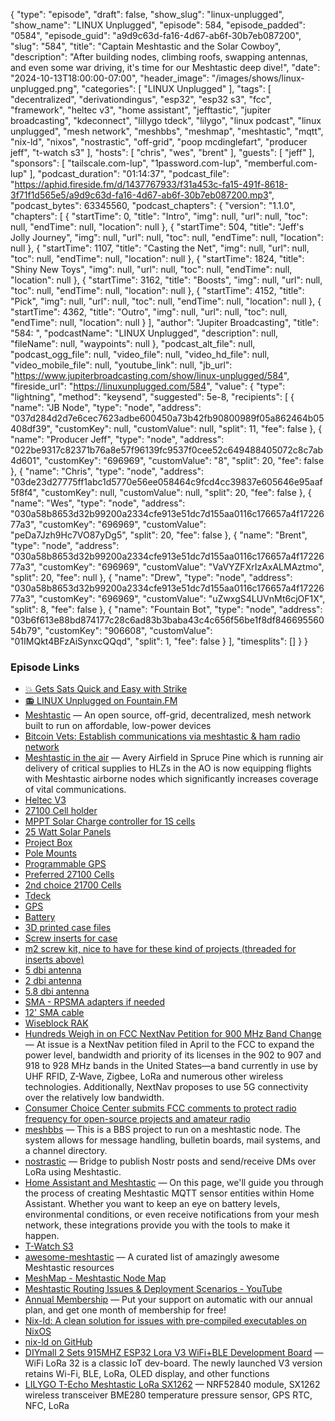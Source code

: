 {
  "type": "episode",
  "draft": false,
  "show_slug": "linux-unplugged",
  "show_name": "LINUX Unplugged",
  "episode": 584,
  "episode_padded": "0584",
  "episode_guid": "a9d9c63d-fa16-4d67-ab6f-30b7eb087200",
  "slug": "584",
  "title": "Captain Meshtastic and the Solar Cowboy",
  "description": "After building nodes, climbing roofs, swapping antennas, and even some war driving, it's time for our Meshtastic deep dive!",
  "date": "2024-10-13T18:00:00-07:00",
  "header_image": "/images/shows/linux-unplugged.png",
  "categories": [
    "LINUX Unplugged"
  ],
  "tags": [
    "decentralized",
    "derivationdingus",
    "esp32",
    "esp32 s3",
    "fcc",
    "framework",
    "heltec v3",
    "home assistant",
    "jefftastic",
    "jupiter broadcasting",
    "kdeconnect",
    "lillygo tdeck",
    "lilygo",
    "linux podcast",
    "linux unplugged",
    "mesh network",
    "meshbbs",
    "meshmap",
    "meshtastic",
    "mqtt",
    "nix-ld",
    "nixos",
    "nostrastic",
    "off-grid",
    "poop mcdinglefart",
    "producer jeff",
    "t-watch s3"
  ],
  "hosts": [
    "chris",
    "wes",
    "brent"
  ],
  "guests": [
    "jeff"
  ],
  "sponsors": [
    "tailscale.com-lup",
    "1password.com-lup",
    "memberful.com-lup"
  ],
  "podcast_duration": "01:14:37",
  "podcast_file": "https://aphid.fireside.fm/d/1437767933/f31a453c-fa15-491f-8618-3f71f1d565e5/a9d9c63d-fa16-4d67-ab6f-30b7eb087200.mp3",
  "podcast_bytes": 63345560,
  "podcast_chapters": {
    "version": "1.1.0",
    "chapters": [
      {
        "startTime": 0,
        "title": "Intro",
        "img": null,
        "url": null,
        "toc": null,
        "endTime": null,
        "location": null
      },
      {
        "startTime": 504,
        "title": "Jeff's Jolly Journey",
        "img": null,
        "url": null,
        "toc": null,
        "endTime": null,
        "location": null
      },
      {
        "startTime": 1107,
        "title": "Casting the Net",
        "img": null,
        "url": null,
        "toc": null,
        "endTime": null,
        "location": null
      },
      {
        "startTime": 1824,
        "title": "Shiny New Toys",
        "img": null,
        "url": null,
        "toc": null,
        "endTime": null,
        "location": null
      },
      {
        "startTime": 3162,
        "title": "Boosts",
        "img": null,
        "url": null,
        "toc": null,
        "endTime": null,
        "location": null
      },
      {
        "startTime": 4152,
        "title": "Pick",
        "img": null,
        "url": null,
        "toc": null,
        "endTime": null,
        "location": null
      },
      {
        "startTime": 4362,
        "title": "Outro",
        "img": null,
        "url": null,
        "toc": null,
        "endTime": null,
        "location": null
      }
    ],
    "author": "Jupiter Broadcasting",
    "title": "584: ",
    "podcastName": "LINUX Unplugged",
    "description": null,
    "fileName": null,
    "waypoints": null
  },
  "podcast_alt_file": null,
  "podcast_ogg_file": null,
  "video_file": null,
  "video_hd_file": null,
  "video_mobile_file": null,
  "youtube_link": null,
  "jb_url": "https://www.jupiterbroadcasting.com/show/linux-unplugged/584",
  "fireside_url": "https://linuxunplugged.com/584",
  "value": {
    "type": "lightning",
    "method": "keysend",
    "suggested": 5e-8,
    "recipients": [
      {
        "name": "JB Node",
        "type": "node",
        "address": "037d284d2d7e6cec7623adbe600450a73b42fb90800989f05a862464b05408df39",
        "customKey": null,
        "customValue": null,
        "split": 11,
        "fee": false
      },
      {
        "name": "Producer Jeff",
        "type": "node",
        "address": "022be9317c82371b76a8e57f96139fc9537f0cee52c649488405072c8c7ab4d601",
        "customKey": "696969",
        "customValue": "8",
        "split": 20,
        "fee": false
      },
      {
        "name": "Chris",
        "type": "node",
        "address": "03de23d27775ff1abc1d5770e56ee058464c9fcd4cc39837e605646e95aaf5f8f4",
        "customKey": null,
        "customValue": null,
        "split": 20,
        "fee": false
      },
      {
        "name": "Wes",
        "type": "node",
        "address": "030a58b8653d32b99200a2334cfe913e51dc7d155aa0116c176657a4f1722677a3",
        "customKey": "696969",
        "customValue": "peDa7Jzh9Hc7VO87yDg5",
        "split": 20,
        "fee": false
      },
      {
        "name": "Brent",
        "type": "node",
        "address": "030a58b8653d32b99200a2334cfe913e51dc7d155aa0116c176657a4f1722677a3",
        "customKey": "696969",
        "customValue": "VaVYZFXrIzAxALMAztmo",
        "split": 20,
        "fee": null
      },
      {
        "name": "Drew",
        "type": "node",
        "address": "030a58b8653d32b99200a2334cfe913e51dc7d155aa0116c176657a4f1722677a3",
        "customKey": "696969",
        "customValue": "uZwxgS4LUVnMt6cjOF1X",
        "split": 8,
        "fee": false
      },
      {
        "name": "Fountain Bot",
        "type": "node",
        "address": "03b6f613e88bd874177c28c6ad83b3baba43c4c656f56be1f8df84669556054b79",
        "customKey": "906608",
        "customValue": "01IMQkt4BFzAiSynxcQQqd",
        "split": 1,
        "fee": false
      }
    ],
    "timesplits": []
  }
}


### Episode Links

* [💥 Gets Sats Quick and Easy with Strike](https://strike.me/ "💥 Gets Sats Quick and Easy with Strike")
* [📻 LINUX Unplugged on Fountain.FM](https://www.fountain.fm/show/dWiuBeqpDSM86AwXRXov "📻 LINUX Unplugged  on Fountain.FM")
* [Meshtastic](https://meshtastic.org/ "Meshtastic") — An open source, off-grid, decentralized, mesh network built to run on affordable, low-power devices
* [Bitcoin Vets: Establish communications via meshtastic & ham radio network](https://x.com/bitcoinveterans/status/1842610930321940886 "Bitcoin Vets: Establish communications via meshtastic &amp; ham radio network")
* [Meshtastic in the air](https://x.com/bitcoinveterans/status/1843489584916914317 "Meshtastic in the air") — Avery Airfield in Spruce Pine which is running air delivery of critical supplies to HLZs in the AO is now equipping flights with Meshtastic airborne nodes which significantly increases coverage of vital communications.
* [Heltec V3](https://heltec.org/project/wifi-lora-32-v3/ "Heltec V3")
* [27100 Cell holder](https://www.amazon.com/dp/B0BSC8HLB9 "27100 Cell holder")
* [MPPT Solar Charge controller for 1S cells](https://www.amazon.com/dp/B0D8PN96HV "MPPT Solar Charge controller for 1S cells")
* [25 Watt Solar Panels](https://www.amazon.com/dp/B0CS35FQVH "25 Watt Solar Panels")
* [Project Box](https://www.amazon.com/dp/B0B2RH6Y9G "Project Box")
* [Pole Mounts](https://www.amazon.com/dp/B095CS9XJR "Pole Mounts")
* [Programmable GPS](https://www.amazon.com/dp/B0CWL6QZN8 "Programmable GPS")
* [Preferred 27100 Cells](https://www.18650batterystore.com/products/samsung-50s-21700-5000mah-25a-battery "Preferred 27100 Cells")
* [2nd choice 21700 Cells](https://alofthobbies.com/products/molicel-inr-21700-p42a-4200mah-li-ion-flat-top-battery "2nd choice 21700 Cells")
* [Tdeck](https://www.lilygo.cc/products/t-deck "Tdeck")
* [GPS](https://www.amazon.com/gp/aw/d/B0CHFT6K9M "GPS")
* [Battery](https://www.amazon.com/gp/aw/d/B089YB47F1 "Battery")
* [3D printed case files](https://www.printables.com/model/741124-alley-chat-td1-lilygo-t-deck-case-by-alley-cat#preview:file-qlir9 "3D printed case files")
* [Screw inserts for case](https://www.amazon.com/gp/aw/d/B0CTCSTDNH "Screw inserts for case")
* [m2 screw kit, nice to have for these kind of projects (threaded for inserts above)](https://www.amazon.com/gp/aw/d/B0CS9YSYP3 "m2 screw kit, nice to have for these kind of projects \(threaded for inserts above\)")
* [5 dbi antenna](https://www.amazon.com/gp/aw/d/B0CY232Y7W "5 dbi antenna")
* [2 dbi antenna](https://www.amazon.com/gp/aw/d/B086ZG5WBR "2 dbi antenna")
* [5.8 dbi antenna](https://store.rokland.com/collections/all-helium-antennnas/products/5-8-dbi-n-male-omni-outdoor-915-mhz-antenna-large-profile-32-height-for-helium-rak-miner-2-nebra-indoor-bobcat "5.8 dbi antenna")
* [SMA - RPSMA adapters if needed](https://www.amazon.com/dp/B09DSZM85Q "SMA - RPSMA adapters if needed")
* [12' SMA cable](https://www.amazon.com/dp/B0C3LN4XKC "12&#x27; SMA cable")
* [Wiseblock RAK](https://www.rakwireless.com/en-us/products/wisblock "Wiseblock RAK")
* [Hundreds Weigh in on FCC NextNav Petition for 900 MHz Band Change](https://www.rfidjournal.com/news/hundreds-weigh-in-on-fcc-nextnav-petition-for-900-mhz-band-change/221647/ "Hundreds Weigh in on FCC NextNav Petition for 900 MHz Band Change") — At issue is a NextNav petition filed in April to the FCC to expand the power level, bandwidth and priority of its licenses in the 902 to 907 and 918 to 928 MHz bands in the United States—a band currently in use by UHF RFID, Z-Wave, Zigbee, LoRa and numerous other wireless technologies. Additionally, NextNav proposes to use 5G connectivity over the relatively low bandwidth.
* [Consumer Choice Center submits FCC comments to protect radio frequency for open-source projects and amateur radio](https://consumerchoicecenter.org/consumer-choice-center-submits-fcc-comments-to-protect-radio-frequency-for-open-source-projects-and-amateur-radio/ "Consumer Choice Center submits FCC comments to protect radio frequency for open-source projects and amateur radio")
* [meshbbs](https://github.com/joshbressers/meshbbs "meshbbs") — This is a BBS project to run on a meshtastic node. The system allows for message handling, bulletin boards, mail systems, and a channel directory.
* [nostrastic](https://github.com/quixotesystems/nostrastic "nostrastic") — Bridge to publish Nostr posts and send/receive DMs over LoRa using Meshtastic.
* [Home Assistant and Meshtastic](https://meshtastic.org/docs/software/integrations/mqtt/home-assistant/ "Home Assistant and Meshtastic") — On this page, we'll guide you through the process of creating Meshtastic MQTT sensor entities within Home Assistant. Whether you want to keep an eye on battery levels, environmental conditions, or even receive notifications from your mesh network, these integrations provide you with the tools to make it happen.
* [T-Watch S3](https://www.lilygo.cc/products/t-watch-s3 "T-Watch S3")
* [awesome-meshtastic](https://github.com/ShakataGaNai/awesome-meshtastic/ "awesome-meshtastic") — A curated list of amazingly awesome Meshtastic resources
* [MeshMap - Meshtastic Node Map](https://meshmap.net/ "MeshMap - Meshtastic Node Map")
* [Meshtastic Routing Issues & Deployment Scenarios - YouTube](https://www.youtube.com/watch?v=htjwtnjQkkE "Meshtastic Routing Issues &amp; Deployment Scenarios - YouTube")
* [Annual Membership](https://jupitersignal.memberful.com/checkout?plan=117630 "Annual Membership") — Put your support on automatic with our annual plan, and get one month of membership for free!
* [Nix-ld: A clean solution for issues with pre-compiled executables on NixOS](https://blog.thalheim.io/2022/12/31/nix-ld-a-clean-solution-for-issues-with-pre-compiled-executables-on-nixos/ "Nix-ld: A clean solution for issues with pre-compiled executables on NixOS")
* [nix-ld on GitHub](https://github.com/nix-community/nix-ld "nix-ld on GitHub")
* [DIYmall 2 Sets 915MHZ ESP32 Lora V3 WiFi+BLE Development Board](https://www.amazon.com/Assembled-0-96inch-Bluetooth-Development-Transceiver/dp/B08629526P "DIYmall 2 Sets 915MHZ ESP32 Lora V3 WiFi+BLE Development Board") — WiFi LoRa 32 is a classic IoT dev-board. The newly launched V3 version retains Wi-Fi, BLE, LoRa, OLED display, and other functions
* [LILYGO T-Echo Meshtastic LoRa SX1262](https://www.amazon.com/LILYGO-Wireless-Meshtastic-Development-NRF52840/dp/B0B658DZ9Z "LILYGO T-Echo Meshtastic LoRa SX1262") — NRF52840 module, SX1262 wireless transceiver BME280 temperature pressure sensor, GPS RTC, NFC, LoRa
